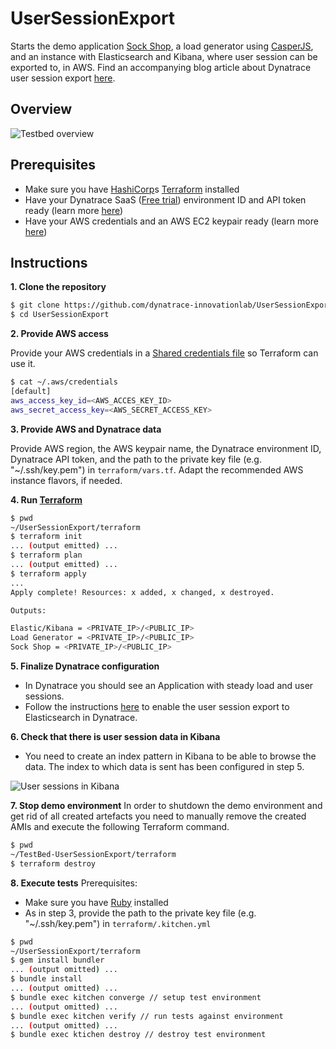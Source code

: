 # UserSessionExport
Starts the demo application [Sock Shop](https://microservices-demo.github.io/), a load generator using [CasperJS](http://casperjs.org), and an instance with Elasticsearch and Kibana, where user session can be exported to, in AWS. Find an accompanying blog article about Dynatrace user session export [here][1].

## Overview

![Testbed overview](https://github.com/dynatrace-innovationlab/Testbed-UserSessionExport/raw/master/overview.png)

## Prerequisites
* Make sure you have [HashiCorp](http://www.hashicorp.com)s [Terraform](http://www.terraform.io) installed
* Have your Dynatrace SaaS ([Free trial](https://www.dynatrace.com/trial)) environment ID and API token ready (learn more [here](https://www.dynatrace.com/support/help/get-started/introduction/why-do-i-need-an-access-token-and-an-environment-id/?_ga=2.98498396.219005478.1522220422-2076053113.1510299770))
* Have your AWS credentials and an AWS EC2 keypair ready (learn more [here](https://docs.aws.amazon.com/general/latest/gr/aws-sec-cred-types.html#access-keys-and-secret-access-keys))

## Instructions
**1. Clone the repository**

```sh
$ git clone https://github.com/dynatrace-innovationlab/UserSessionExport
$ cd UserSessionExport
```

**2. Provide AWS access**

Provide your AWS credentials in a [Shared credentials file](https://www.terraform.io/docs/providers/aws/index.html#shared-credentials-file) so Terraform can use it.

```sh
$ cat ~/.aws/credentials
[default]
aws_access_key_id=<AWS_ACCES_KEY_ID>
aws_secret_access_key=<AWS_SECRET_ACCESS_KEY>
```

**3. Provide AWS and Dynatrace data**

Provide AWS region, the AWS keypair name, the Dynatrace environment ID, Dynatrace API token, and the path to the private key file (e.g. "~/.ssh/key.pem") in `terraform/vars.tf`. Adapt the recommended AWS instance flavors, if needed.

**4. Run [Terraform](http://www.terraform.io)**

```sh
$ pwd
~/UserSessionExport/terraform
$ terraform init
... (output emitted) ...
$ terraform plan
... (output emitted) ...
$ terraform apply
...
Apply complete! Resources: x added, x changed, x destroyed.

Outputs:

Elastic/Kibana = <PRIVATE_IP>/<PUBLIC_IP>
Load Generator = <PRIVATE_IP>/<PUBLIC_IP>
Sock Shop = <PRIVATE_IP>/<PUBLIC_IP>
```

**5. Finalize Dynatrace configuration**

* In Dynatrace you should see an Application with steady load and user sessions.
* Follow the instructions [here][1] to enable the user session export to Elasticsearch in Dynatrace.

**6. Check that there is user session data in Kibana**

* You need to create an index pattern in Kibana to be able to browse the data. The index to which data is sent has been configured in step 5.

![User sessions in Kibana](https://github.com/dynatrace-innovationlab/Testbed-UserSessionExport/raw/master/kibanaUserSessions.png)

**7. Stop demo environment**
In order to shutdown the demo environment and get rid of all created artefacts you need to manually remove the created AMIs and execute the following Terraform command.

```sh
$ pwd
~/TestBed-UserSessionExport/terraform
$ terraform destroy
```

**8. Execute tests**
Prerequisites: 
* Make sure you have [Ruby](https://www.ruby-lang.org/) installed
* As in step 3, provide the path to the private key file (e.g. "~/.ssh/key.pem") in `terraform/.kitchen.yml`

```sh
$ pwd
~/UserSessionExport/terraform
$ gem install bundler
... (output omitted) ...
$ bundle install
... (output omitted) ...
$ bundle exec kitchen converge // setup test environment
... (output omitted) ...
$ bundle exec kitchen verify // run tests against environment
... (output omitted) ...
$ bundle exec ktichen destroy // destroy test environment
```

[1]: https://www.dynatrace.com/news/blog/export-dynatrace-user-session-data-use-3rd-party-systems/

